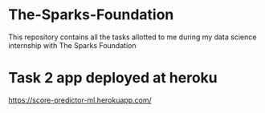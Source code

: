 # The-Sparks-Foundation
This repository contains all the tasks allotted to me during my data science internship with The Sparks Foundation

# Task 2 app deployed at heroku
https://score-predictor-ml.herokuapp.com/
